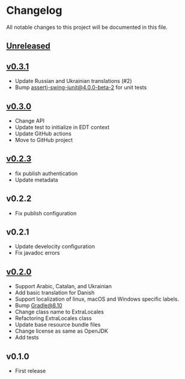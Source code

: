 # Changelog

All notable changes to this project will be documented in this file.

## [Unreleased]

## [v0.3.1]

- Update Russian and Ukrainian translations (#2)
- Bump assertj-swing-junit@4.0.0-beta-2 for unit tests

## [v0.3.0]

- Change API
- Update test to initialize in EDT context
- Update GitHub actions
- Move to GitHub project

## [v0.2.3]

- fix publish authentication
- Update metadata

## v0.2.2

- Fix publish configuration

## v0.2.1

- Update develocity configuration
- Fix javadoc errors

## [v0.2.0]

- Support Arabic, Catalan, and Ukrainian
- Add basic translation for Danish
- Support localization of linux, macOS and Windows specific labels.
- Bump Gradle@8.10
- Change class name to ExtraLocales
- Refactoring ExtraLocales class
- Update base resource bundle files
- Change license as same as OpenJDK
- Add tests

## v0.1.0

* First release

[Unreleased]: https://github.com/omegat-org/java-swing-extra-locales/compare/v0.3.1...HEAD
[v0.3.1]: https://github.com/omegat-org/java-swing-extra-locales/compare/v0.3.0...v0.3.1
[v0.3.0]: https://github.com/omegat-org/java-swing-extra-locales/compare/v0.2.3...v0.3.0
[v0.2.3]: https://github.com/omegat-org/java-swing-extra-locales/compare/v0.2.0...v0.2.3
[v0.2.0]: https://github.com/omegat-org/java-swing-extra-locales/compare/v0.1.0...v0.2.0
